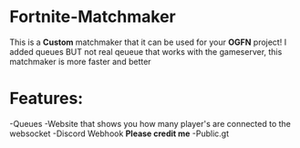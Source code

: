 # Fortnite-Matchmaker
This is a **Custom** matchmaker that it can be used for your **OGFN** project!
I added queues BUT not real qeueue that works with the gameserver, this matchmaker is more faster and better 
# Features:
-Queues
-Website that shows you how many player's are connected to the websocket
-Discord Webhook
**Please credit me** 
-Public.gt

